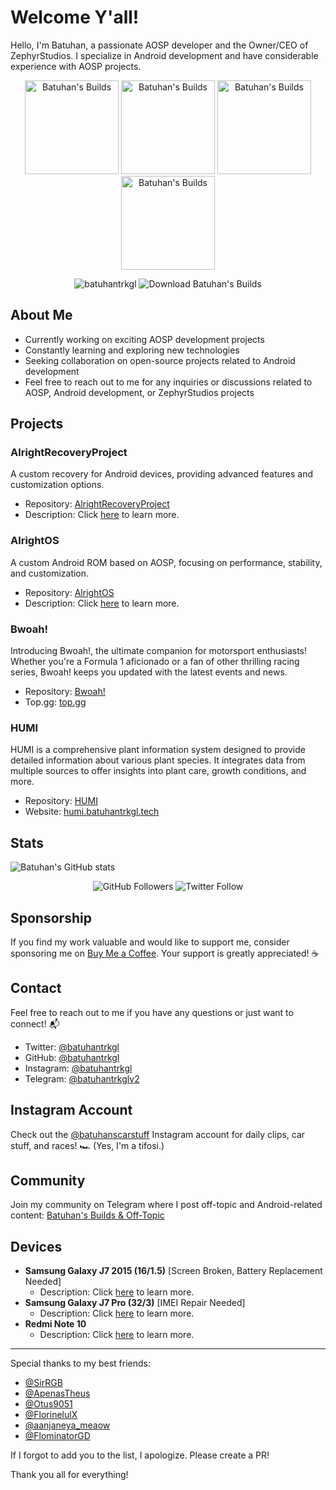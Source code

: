 # Welcome Y'all!

Hello, I'm Batuhan, a passionate AOSP developer and the Owner/CEO of ZephyrStudios. I specialize in Android development and have considerable experience with AOSP projects.

<p align="center">
    <img src="https://sourceforge.net/cdn/syndication/badge_img/3548987/oss-users-love-us-black?&r=https://sourceforge.net/p/batuhan-s-builds/admin/files-sf/badges" width="150" height="150" alt="Batuhan's Builds" />
    <img src="https://sourceforge.net/cdn/syndication/badge_img/3548987/oss-rising-star-black?achievement=oss-rising-star&r=https://sourceforge.net/p/batuhan-s-builds/admin/files-sf/badges" width="150" height="150" alt="Batuhan's Builds" />
    <img src="https://sourceforge.net/cdn/syndication/badge_img/3548987/oss-community-choice-black?achievement=oss-community-choice&r=https://sourceforge.net/p/batuhan-s-builds/admin/files-sf/badges" width="150" height="150" alt="Batuhan's Builds" />
    <img src="https://sourceforge.net/cdn/syndication/badge_img/3548987/oss-sf-favorite-black?achievement=oss-sf-favorite&r=https://sourceforge.net/p/batuhan-s-builds/admin/files-sf/badges" width="150" height="150" alt="Batuhan's Builds" />
</p>

<p align="center">
    <img src="https://komarev.com/ghpvc/?username=batuhantrkgl&label=Profile%20views&color=0e75b6&style=flat" alt="batuhantrkgl" />
    <img src="https://img.shields.io/sourceforge/dm/batuhan-s-builds.svg" alt="Download Batuhan's Builds" />
</p>

<div align="center>
<img src="https://lastfm-readme.vercel.app/api/widget/batuhantrkgl" width="456"
</div>

## About Me

- Currently working on exciting AOSP development projects
- Constantly learning and exploring new technologies
- Seeking collaboration on open-source projects related to Android development
- Feel free to reach out to me for any inquiries or discussions related to AOSP, Android development, or ZephyrStudios projects

## Projects

### AlrightRecoveryProject
A custom recovery for Android devices, providing advanced features and customization options.
- Repository: [AlrightRecoveryProject](https://github.com/AlrightRecoveryProject)
- Description: Click [here](https://github.com/AlrightRecoveryProject) to learn more.

### AlrightOS
A custom Android ROM based on AOSP, focusing on performance, stability, and customization.
- Repository: [AlrightOS](https://github.com/AlrightOS)
- Description: Click [here](https://github.com/AlrightOS) to learn more.

### Bwoah!
Introducing Bwoah!, the ultimate companion for motorsport enthusiasts! Whether you're a Formula 1 aficionado or a fan of other thrilling racing series, Bwoah! keeps you updated with the latest events and news.
- Repository: [Bwoah!](https://github.com/batuhantrkgl/bwoah)
- Top.gg: [top.gg](https://top.gg/bot/1245289535923945553)

### HUMI
HUMI is a comprehensive plant information system designed to provide detailed information about various plant species. It integrates data from multiple sources to offer insights into plant care, growth conditions, and more.
- Repository: [HUMI](https://github.com/batuhantrkgl/humi)
- Website: [humi.batuhantrkgl.tech](https://humi.batuhantrkgl.tech)

## Stats

![Batuhan's GitHub stats](https://github-readme-stats.vercel.app/api?username=batuhantrkgl&show_icons=true&bg_color=00000000)

<p align="center">
    <img src="https://img.shields.io/github/followers/batuhantrkgl?style=social" alt="GitHub Followers" />
    <img src="https://img.shields.io/twitter/follow/batuhantrkgl?style=social" alt="Twitter Follow" />
</p>

## Sponsorship

If you find my work valuable and would like to support me, consider sponsoring me on [Buy Me a Coffee](https://www.buymeacoffee.com/batuhantrkgl). Your support is greatly appreciated! ☕

## Contact

Feel free to reach out to me if you have any questions or just want to connect! 📬
- Twitter: [@batuhantrkgl](https://twitter.com/batuhantrkgl)
- GitHub: [@batuhantrkgl](https://github.com/batuhantrkgl)
- Instagram: [@batuhantrkgl](https://instagram.com/batuhantrkgl)
- Telegram: [@batuhantrkglv2](https://t.me/batuhantrkglv2)

## Instagram Account

Check out the [@batuhanscarstuff](https://www.instagram.com/batuhanscarstuff) Instagram account for daily clips, car stuff, and races! 🏎️ (Yes, I'm a tifosi.)

## Community

Join my community on Telegram where I post off-topic and Android-related content: [Batuhan's Builds & Off-Topic](https://t.me/batuhan_s_buildsv2)

## Devices

- **Samsung Galaxy J7 2015 (16/1.5)** [Screen Broken, Battery Replacement Needed]
    - Description: Click [here](https://www.gsmarena.com/samsung_galaxy_j7-7185.php) to learn more.
- **Samsung Galaxy J7 Pro (32/3)** [IMEI Repair Needed]
    - Description: Click [here](https://www.gsmarena.com/samsung_galaxy_j7_pro-8561.php) to learn more.
- **Redmi Note 10**
    - Description: Click [here](https://m.gsmarena.com/xiaomi_redmi_note_10-10247.php) to learn more.

---

Special thanks to my best friends:
- [@SirRGB](https://github.com/SirRGB)
- [@ApenasTheus](https://github.com/ApenasTheus)
- [@Otus9051](https://github.com/Otus9051)
- [@FlorinelulX](https://github.com/FlorinelulX)
- [@aanjaneya_meaow](https://github.com/aanjaneya-meaow)
- [@FlominatorGD](https://github.com/FlominatorGD)

If I forgot to add you to the list, I apologize. Please create a PR!

Thank you all for everything!
